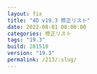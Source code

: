 ```yaml
---
layout: fix
title: "4D v19.3 修正リスト"
date: 2022-08-01 08:00:00
categories: 修正リスト
tags: "19.3"
build: 281510
version: "19.3"
permalink: /213/:slug/
---
```

